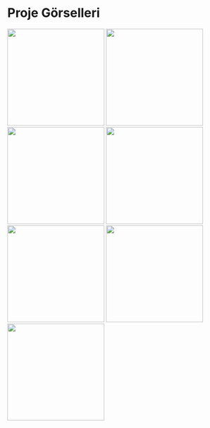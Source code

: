 # Proje Görselleri

<div>
<img src="Proje%20Görselleri/Login.png" width="220px"  >
<img src="Proje%20Görselleri/Home.png" width="220px" >
<img src="Proje%20Görselleri/Table%20Transact.png" width="220px"  >
<img src="Proje%20Görselleri/Menu%20Transact.png" width="220px" >
 <img src="Proje%20Görselleri/Add%20Product.png" width="220px"  >
  <img src="Proje%20Görselleri/Update%20User.png" width="220px"  >
<img src="Proje%20Görselleri/Notification.png" width="220px" >
</div>

